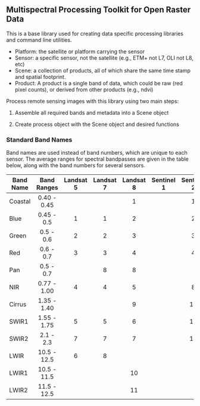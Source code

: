 ## Multispectral Processing Toolkit for Open Raster Data

This is a base library used for creating data specific processing libraries and command line utilities.

- Platform: the satellite or platform carrying the sensor
- Sensor: a specific sensor, not the satellite (e.g., ETM+ not L7, OLI not L8, etc)
- Scene: a collection of products, all of which share the same time stamp and spatial footprint.
- Product: A product is a single band of data, which could be raw (red pixel counts), or derived from other products (e.g., ndvi)

Process remote sensing images with this library using two main steps:

1. Assemble all required bands and metadata into a Scene object

2. Create process object with the Scene object and desired functions




### Standard Band Names

Band names are used instead of band numbers, which are unique to each sensor. The average ranges for spectral bandpasses are given in the table below, along with the band numbers for several sensors.

| Band Name | Band Ranges | Landsat 5 | Landsat 7 | Landsat 8 | Sentinel 1 | Sentinel 2 | MODIS |
| --------- |:-----------:|:---------:|:---------:|:---------:|:----------:|:----------:|:-----:|
| Coastal   | 0.40 - 0.45 |           |           | 1         |            | 1          |       |
| Blue      | 0.45 - 0.5  | 1         | 1         | 2         |            | 2          | 3     |
| Green     | 0.5 - 0.6   | 2         | 2         | 3         |            | 3          | 4     |
| Red       | 0.6 - 0.7   | 3         | 3         | 4         |            | 4          | 1     |
| Pan       | 0.5 - 0.7   |           | 8         | 8         |            |            |       |
| NIR       | 0.77 - 1.00 | 4         | 4         | 5         |            | 8          | 2     |
| Cirrus    | 1.35 - 1.40 |           |           | 9         |            | 10         | 26    |
| SWIR1     | 1.55 - 1.75 | 5         | 5         | 6         |            | 11         | 6     |
| SWIR2     | 2.1 - 2.3   | 7         | 7         | 7         |            | 12         | 7     |
| LWIR      | 10.5 - 12.5 | 6         | 8         |           |            |            |       |
| LWIR1     | 10.5 - 11.5 |           |           | 10        |            |            | 31    |
| LWIR2     | 11.5 - 12.5 |           |           | 11        |            |            | 32    |